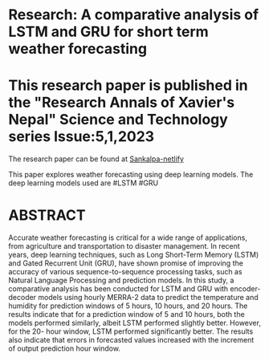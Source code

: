 # Research: A comparative analysis of LSTM and GRU for short term weather forecasting

# This research paper is published in the "Research Annals of Xavier's Nepal" Science and Technology series Issue:5,1,2023

The research paper can be found at [Sankalpa-netlify](https://master--glowing-kashata-sankalpa.netlify.app)

This paper explores weather forecasting using deep learning models. The deep learning models used are
#LSTM 
#GRU

# ABSTRACT

Accurate weather forecasting is critical for a wide range of applications, from agriculture and transportation to disaster management. In recent years, deep learning techniques, such as Long Short-Term Memory (LSTM) and Gated Recurrent Unit (GRU), have shown promise of improving the accuracy of various sequence-to-sequence processing tasks, such as Natural Language Processing and prediction models. In this study, a comparative analysis has been conducted for LSTM and GRU with encoder-decoder models using hourly MERRA-2 data to predict the temperature and humidity for prediction windows of 5 hours, 10 hours, and 20 hours. The results indicate that for a prediction window of 5 and 10 hours, both the models performed similarly, albeit LSTM performed slightly better. However, for the 20- hour window, LSTM performed significantly better. The results also indicate that errors in forecasted values increased with the increment of output prediction hour window.



